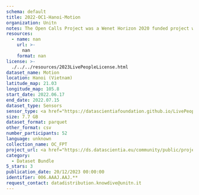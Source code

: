 ```yaml
---
schema: default
title: 2022-OC1-Hanoi-Motion
organization: Unitn
notes: The Open Calls Project was a Wenet Horizon 2020 funded project with the goal of developing a diversity-aware, machine-mediated paradigm for social interactions. It collected information on the eating/drinking activities of the students of FPT University in Vietnam. The project was carried out in June and July 2022. The project set out to sense the daily activity data of respondents through the mobile phone sensors, collect health data through daily food log surveys, collect alcohol-drinking activities coupled with the motives for drinking, and conduct semi-structured surveys to gather feedback on the project. Data collection was carried out in three big cities across Vietnam. The i-Log application was used to collect sensor data from participants with the language set to Vietnamese. The food-drink activities were collected with an i-Log survey filled in by the respondents three times a day.
resources:
  - name: nan
    url: >-
      nan
    format: nan
license: >-
  ./../../resources/2023LivePeopleLicense.html
dataset_name: Motion
location: Hanoi (Vietnam)
latitude_map: 21.03
longitude_map: 105.8
start_date: 2022.06.17
end_date: 2022.07.15
dataset_type: Sensors
sensor_type: <a href="https://datascientiafoundation.github.io/LivePeople/datasets/2022-OC1-Hanoi-Accelerometer%20Event/">accelerometer</a>, <a href="https://datascientiafoundation.github.io/LivePeople/datasets/2022-OC1-Hanoi-Activities%20Per%20Label/">activities per label</a>,<a href="https://datascientiafoundation.github.io/LivePeople/datasets/2022-OC1-Hanoi-Activities%20Per%20Time/"> activities per time </a>, <a href="https://datascientiafoundation.github.io/LivePeople/datasets/2022-OC1-Hanoi-Step%20Counter%20Event/">step counter</a>,  <a href="https://datascientiafoundation.github.io/LivePeople/datasets/2022-OC1-Hanoi-Step%20Detector%20Event/">step detector</a>, <a href="https://datascientiafoundation.github.io/LivePeople/datasets/2022-OC1-Hanoi-Gyroscope%20Event/"> gyroscope </a> 
size: 7.7 GB
dataset_format: parquet
other_format: csv
number_participants: 52
language: unknown
collection_name: OC_FPT
project_url: <a href="https://ds.datascientia.eu/community/public/projects/3b975830-9ecc-4127-855b-f88b8b5fe2ca">https://ds.datascientia.eu/community/public/projects/3b975830-9ecc-4127-855b-f88b8b5fe2ca</a>
category:
  - Dataset Bundle
5_stars: 3
publication_date: 20/12/2023 00:00:00
identifier: 006.AAAJ.AAJ.**
request_contact: datadistribution.knowdive@unitn.it
---
```

